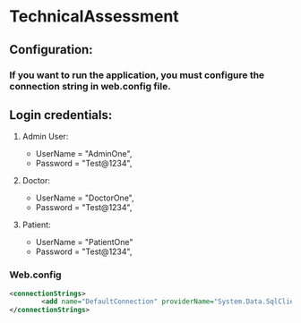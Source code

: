 ﻿# TechnicalAssessment
## Configuration:
### If you want to run the application, you must configure the connection string in **web.config** file.
## Login credentials:
1. Admin User:
   - UserName = "AdminOne",        
   - Password = "Test@1234", 

2. Doctor:
   - UserName = "DoctorOne",
   - Password = "Test@1234",

3. Patient:
   - UserName = "PatientOne"
   - Password = "Test@1234",

### Web.config
```xml
<connectionStrings>
		<add name="DefaultConnection" providerName="System.Data.SqlClient" connectionString="" />
</connectionStrings>
```
